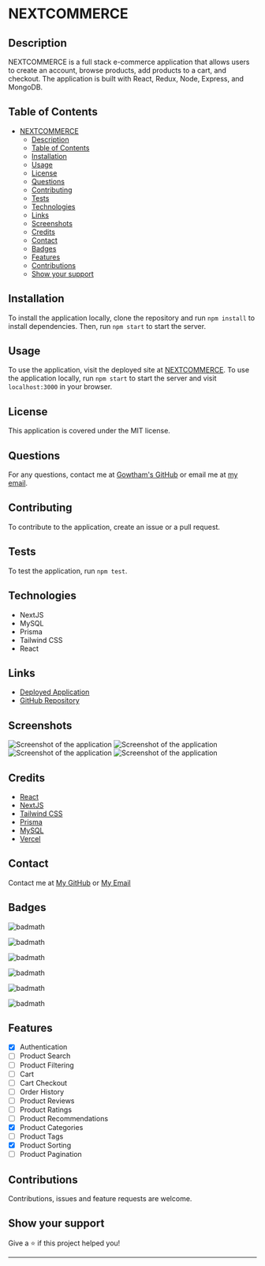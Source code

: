 <!-- write a README about the NEXTCOMMERCE site by scanning the code base -->

# NEXTCOMMERCE

## Description

NEXTCOMMERCE is a full stack e-commerce application that allows users to create an account, browse products, add products to a cart, and checkout. The application is built with React, Redux, Node, Express, and MongoDB.

## Table of Contents

- [NEXTCOMMERCE](#nextcommerce)
  - [Description](#description)
  - [Table of Contents](#table-of-contents)
  - [Installation](#installation)
  - [Usage](#usage)
  - [License](#license)
  - [Questions](#questions)
  - [Contributing](#contributing)
  - [Tests](#tests)
  - [Technologies](#technologies)
  - [Links](#links)
  - [Screenshots](#screenshots)
  - [Credits](#credits)
  - [Contact](#contact)
  - [Badges](#badges)
  - [Features](#features)
  - [Contributions](#contributions)
  - [Show your support](#show-your-support)

## Installation

To install the application locally, clone the repository and run `npm install` to install dependencies. Then, run `npm start` to start the server.

## Usage

To use the application, visit the deployed site at [NEXTCOMMERCE](https://nextcommerce.herokuapp.com/). To use the application locally, run `npm start` to start the server and visit `localhost:3000` in your browser.

## License

This application is covered under the MIT license.

## Questions

For any questions, contact me at [Gowtham's GitHub](https://github.com/VGowthamTheja) or email me at [my email](mailto:vempalligowthamtheja@gmail.com).

## Contributing

To contribute to the application, create an issue or a pull request.

## Tests

To test the application, run `npm test`.

## Technologies

- NextJS
- MySQL
- Prisma
- Tailwind CSS
- React
  
## Links

- [Deployed Application](https://nextcommerce.herokuapp.com/)
- [GitHub Repository](https://github.com/VGowthamTheja/ecommerce-with-nextjs)

## Screenshots

![Screenshot of the application](public/homepage.png)
![Screenshot of the application](public/login.png)
![Screenshot of the application](public/signup.png)
![Screenshot of the application](public/sidebar.png)

## Credits

- [React](https://reactjs.org/)
- [NextJS](https://nextjs.org/)
- [Tailwind CSS](https://tailwindcss.com/)
- [Prisma](https://www.prisma.io/)
- [MySQL](https://www.mysql.com/)
- [Vercel](https://vercel.com/)

## Contact

Contact me at [My GitHub](https://github.com/VGowthamTheja/ecommerce-with-nextjs) or [My Email](mailto:vempalligowthamtheja@gmail.com)

## Badges

![badmath](https://img.shields.io/github/languages/top/nielsenjared/badmath)

![badmath](https://img.shields.io/github/languages/count/nielsenjared/badmath)

![badmath](https://img.shields.io/github/languages/code-size/nielsenjared/badmath)

![badmath](https://img.shields.io/github/issues/nielsenjared/badmath)

![badmath](https://img.shields.io/github/issues-pr/nielsenjared/badmath)

![badmath](https://img.shields.io/github/followers/nielsenjared?label=Follow&style=social)

## Features

- [x] Authentication
- [ ] Product Search
- [ ] Product Filtering
- [ ] Cart
- [ ] Cart Checkout
- [ ] Order History
- [ ] Product Reviews
- [ ] Product Ratings
- [ ] Product Recommendations
- [x] Product Categories
- [ ] Product Tags
- [x] Product Sorting
- [ ] Product Pagination

## Contributions

Contributions, issues and feature requests are welcome.

## Show your support

Give a ⭐️ if this project helped you!

***
